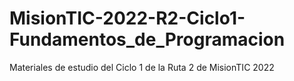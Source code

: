 # MisionTIC-2022-R2-Ciclo1-Fundamentos_de_Programacion
Materiales de estudio del Ciclo 1 de la Ruta 2 de MisionTIC 2022

